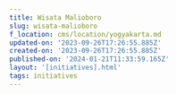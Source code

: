 ```yaml
---
title: Wisata Malioboro
slug: wisata-malioboro
f_location: cms/location/yogyakarta.md
updated-on: '2023-09-26T17:26:55.885Z'
created-on: '2023-09-26T17:26:55.885Z'
published-on: '2024-01-21T11:33:59.165Z'
layout: '[initiatives].html'
tags: initiatives
---
```



